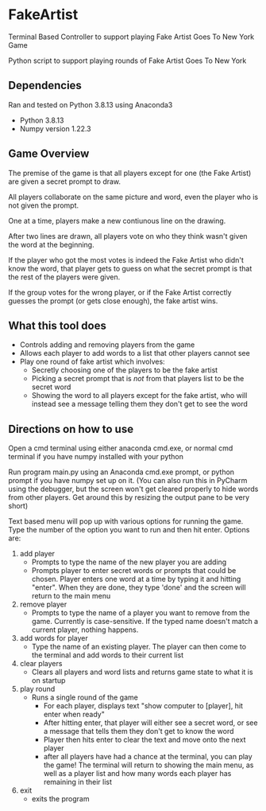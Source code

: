 # FakeArtist
Terminal Based Controller to support playing Fake Artist Goes To New York Game

Python script to support playing rounds of Fake Artist Goes To New York

## Dependencies
Ran and tested on Python 3.8.13 using Anaconda3

* Python 3.8.13
* Numpy version 1.22.3

## Game Overview
The premise of the game is that all players except for one (the Fake Artist) are given a secret prompt to draw.

All players collaborate on the same picture and word, even the player who is not given the prompt.

One at a time, players make a new contiunous line on the drawing.

After two lines are drawn, all players vote on who they think wasn't given the word at the beginning.

If the player who got the most votes is indeed the Fake Artist who didn't know the word, that player gets to guess on what the secret prompt is that the rest of the players were given.

If the group votes for the wrong player, or if the Fake Artist correctly guesses the prompt (or gets close enough), the fake artist wins.

## What this tool does
* Controls adding and removing players from the game
* Allows each player to add words to a list that other players cannot see
* Play one round of fake artist which involves:
  * Secretly choosing one of the players to be the fake artist
  * Picking a secret prompt that is _not_ from that players list to be the secret word
  * Showing the word to all players except for the fake artist, who will instead see a message telling them they don't get to see the word


## Directions on how to use
Open a cmd terminal using either anaconda cmd.exe, or normal cmd terminal if you have numpy installed with your python

Run program main.py using an Anaconda cmd.exe prompt, or python prompt if you have numpy set up on it.
(You can also run this in PyCharm using the debugger, but the screen won't get cleared properly to hide words from other players. Get around this by resizing the output pane to be very short)

Text based menu will pop up with various options for running the game. Type the number of the option you want to run and then hit enter.
Options are:
1. add player
   - Prompts to type the name of the new player you are adding
   - Prompts player to enter secret words or prompts that could be chosen. Player enters one word at a time by typing it and hitting "enter". When they are done, they type 'done' and the screen will return to the main menu
2. remove player
   - Prompts to type the name of a player you want to remove from the game. Currently is case-sensitive. If the typed name doesn't match a current player, nothing happens.
3. add words for player
   - Type the name of an existing player. The player can then come to the terminal and add words to their current list
4. clear players
   - Clears all players and word lists and returns game state to what it is on startup
5. play round
   - Runs a single round of the game
     - For each player, displays text "show computer to [player], hit enter when ready"
     - After hitting enter, that player will either see a secret word, or see a message that tells them they don't get to know the word
     - Player then hits enter to clear the text and move onto the next player
     - after all players have had a chance at the terminal, you can play the game! The terminal will return to showing the main menu, as well as a player list and how many words each player has remaining in their list
 6. exit
    - exits the program



